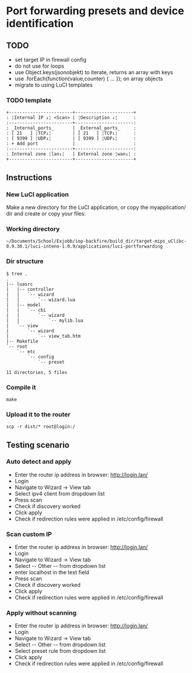 Port forwarding presets and device identification
=================================================

## TODO ##
 * set target IP in firewall config
 * do not use for loops
 * use Object.keys(jsonobjekt) to iterate, returns an array with keys
 * use .forEach(function(value,counter) { ... }); on array objects
 * migrate to using LuCI templates

### TODO template ###
    +------------------------+----------------------+
    : ¦Internal IP ↓¦ <Scan> | ¦Description ↓¦      :
    :------------------------+----------------------:
    : _Internal_ports_       | _External_ports_     :
    : [ 21   ] ¦TCP↓¦        | [ 21   ] ¦TCP↓¦      :
    : [ 9399 ] ¦UDP↓¦        | [ 9399 ] ¦UDP↓¦      :
    : + Add port             |                      :
    :------------------------+----------------------:
    : Internal zone ¦lan↓¦   | External zone ¦wan↓¦ :
    +------------------------+----------------------+

## Instructions ##
### New LuCI application ###
Make a new directory for the LuCI application, or copy the myapplication/ dir
and create or copy your files:

### Working directory ###
    ~/Documents/School/Exjobb/iop-backfire/build_dir/target-mips_uClibc-0.9.30.1/luci-inteno-1.0.9/applications/luci-portforwarding

### Dir structure ###
    $ tree .
    .
    |-- luasrc
    |   |-- controller
    |   |   `-- wizard
    |   |       `-- wizard.lua
    |   |-- model
    |   |   `-- cbi
    |   |       `-- wizard
    |   |           `-- mylib.lua
    |   `-- view
    |       `-- wizard
    |           `-- view_tab.htm
    |-- Makefile
    `-- root
        `-- etc
            `-- config
                `-- preset
    
    11 directories, 5 files

### Compile it ###
    make

### Upload it to the router ###
    scp -r dist/* root@login:/

## Testing scenario ##
### Auto detect and apply ###
* Enter the router ip address in browser: http://login.lan/
* Login
* Navigate to Wizard -> View tab
* Select ipv4 client from dropdown list
* Press scan
* Check if discovery worked
* Click apply
* Check if redirection rules were applied in /etc/config/firewall

### Scan custom IP ###
* Enter the router ip address in browser: http://login.lan/
* Login
* Navigate to Wizard -> View tab
* Select -- Other -- from dropdown list
* enter localhost in the text field
* Press scan
* Check if discovery worked
* Click apply
* Check if redirection rules were applied in /etc/config/firewall

### Apply without scanning
* Enter the router ip address in browser: http://login.lan/
* Login
* Navigate to Wizard -> View tab
* Select -- Other -- from dropdown list
* Select preset rule from dropdown list
* Click apply
* Check if redirection rules were applied in /etc/config/firewall
